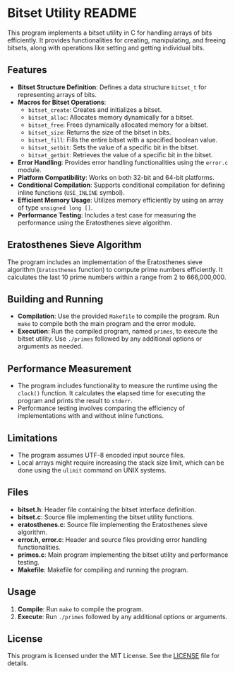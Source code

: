 # Bitset Utility README

This program implements a bitset utility in C for handling arrays of bits efficiently. It provides functionalities for creating, manipulating, and freeing bitsets, along with operations like setting and getting individual bits.

## Features

- **Bitset Structure Definition**: Defines a data structure `bitset_t` for representing arrays of bits.
- **Macros for Bitset Operations**:
  - `bitset_create`: Creates and initializes a bitset.
  - `bitset_alloc`: Allocates memory dynamically for a bitset.
  - `bitset_free`: Frees dynamically allocated memory for a bitset.
  - `bitset_size`: Returns the size of the bitset in bits.
  - `bitset_fill`: Fills the entire bitset with a specified boolean value.
  - `bitset_setbit`: Sets the value of a specific bit in the bitset.
  - `bitset_getbit`: Retrieves the value of a specific bit in the bitset.
- **Error Handling**: Provides error handling functionalities using the `error.c` module.
- **Platform Compatibility**: Works on both 32-bit and 64-bit platforms.
- **Conditional Compilation**: Supports conditional compilation for defining inline functions (`USE_INLINE` symbol).
- **Efficient Memory Usage**: Utilizes memory efficiently by using an array of type `unsigned long []`.
- **Performance Testing**: Includes a test case for measuring the performance using the Eratosthenes sieve algorithm.

## Eratosthenes Sieve Algorithm

The program includes an implementation of the Eratosthenes sieve algorithm (`Eratosthenes` function) to compute prime numbers efficiently. It calculates the last 10 prime numbers within a range from 2 to 666,000,000.

## Building and Running

- **Compilation**: Use the provided `Makefile` to compile the program. Run `make` to compile both the main program and the error module.
- **Execution**: Run the compiled program, named `primes`, to execute the bitset utility. Use `./primes` followed by any additional options or arguments as needed.

## Performance Measurement

- The program includes functionality to measure the runtime using the `clock()` function. It calculates the elapsed time for executing the program and prints the result to `stderr`.
- Performance testing involves comparing the efficiency of implementations with and without inline functions.

## Limitations

- The program assumes UTF-8 encoded input source files.
- Local arrays might require increasing the stack size limit, which can be done using the `ulimit` command on UNIX systems.

## Files

- **bitset.h**: Header file containing the bitset interface definition.
- **bitset.c**: Source file implementing the bitset utility functions.
- **eratosthenes.c**: Source file implementing the Eratosthenes sieve algorithm.
- **error.h, error.c**: Header and source files providing error handling functionalities.
- **primes.c**: Main program implementing the bitset utility and performance testing.
- **Makefile**: Makefile for compiling and running the program.

## Usage

1. **Compile**: Run `make` to compile the program.
2. **Execute**: Run `./primes` followed by any additional options or arguments.

## License

This program is licensed under the MIT License. See the [LICENSE](LICENSE) file for details.
